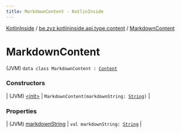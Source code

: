 ```yaml
---
title: MarkdownContent - KotlinInside
---
```


[KotlinInside](../../index.html) / [be.zvz.kotlininside.api.type.content](../index.html) / [MarkdownContent](./index.html)

# MarkdownContent

(JVM) `data class MarkdownContent : `[`Content`](../-content.html)

### Constructors

| (JVM) [&lt;init&gt;](-init-.html) | `MarkdownContent(markdownString: `[`String`](https://kotlinlang.org/api/latest/jvm/stdlib/kotlin/-string/index.html)`)` |

### Properties

| (JVM) [markdownString](markdown-string.html) | `val markdownString: `[`String`](https://kotlinlang.org/api/latest/jvm/stdlib/kotlin/-string/index.html) |

